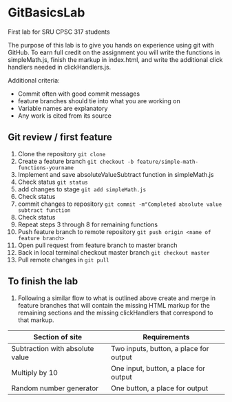 # GitBasicsLab
First lab for SRU CPSC 317 students

The purpose of this lab is to give you hands on experience using git with GitHub. To earn full credit on the assignment you will write the functions in simpleMath.js, finish the markup in index.html, and write the additional click handlers needed in clickHandlers.js.

Additional criteria:
- Commit often with good commit messages
- feature branches should tie into what you are working on
- Variable names are explanatory
- Any work is cited from its source

## Git review / first feature
1. Clone the repository ```git clone```
2. Create a feature branch ```git checkout -b feature/simple-math-functions-yourname```
3. Implement and save absoluteValueSubtract function in simpleMath.js
4. Check status ```git status```
5. add changes to stage ```git add simpleMath.js```
6. Check status
7. commit changes to repository ```git commit -m"Completed absolute value subtract function```
8. Check status
9. Repeat steps 3 through 8 for remaining functions
10. Push feature branch to remote repository ```git push origin <name of feature branch>```
11. Open pull request from feature branch to master branch
12. Back in local terminal checkout master branch ```git checkout master```
13. Pull remote changes in ```git pull```

## To finish the lab
1. Following a similar flow to what is outlined above create and merge in feature branches that will contain the missing HTML markup for the remaining sections and the missing clickHandlers that correspond to that markup. 

|Section of site                  |Requirements                            |
|---------------------------------|----------------------------------------|
|Subtraction with absolute value  |Two inputs, button, a place for output  |
|Multiply by 10                   |One input, button, a place for output   |
|Random number generator          |One button, a place for output          |
